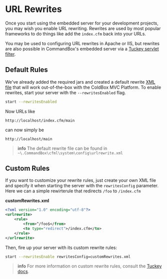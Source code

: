 # URL Rewrites

Once you start  using the embedded server for your development projects, you may wish you enable URL rewriting.  Rewrites are used by most popular frameworks to do things like add the `index.cfm` back into your URLs.  

You may be used to configuring URL rewrites in Apache or IIS, but rewrites are also possible in CommandBox's embedded server via a [Tuckey servlet filter](http://tuckey.org/urlrewrite/).

## Default Rules 

We've already added the required jars and created a default rewrite [XML file](http://urlrewritefilter.googlecode.com/svn/trunk/src/doc/manual/4.0/index.html#filterparams) that will work out-of-the-box with the ColdBox MVC Platform.  To enable rewrites, start your server with the `--rewritesEnabled` flag.

```bash
start --rewritesEnabled
```

Now URLs like 
```
http://localhost/index.cfm/main
```
can now simply be 
```
http://localhost/main
```

> **info** The default rewrite file can be found in `~\.CommandBox\cfml\system\config\urlrewrite.xml`

## Custom Rules 

If you want to customize your rewrite rules, just create your own XML file and specify it when starting the server with the `rewritesConfig` parameter.  Here we can a simple rewirterule that redirects  `/foo` to `/index.cfm`


**customRewrites.xml**
```xml
<?xml version="1.0" encoding="utf-8"?>
<urlrewrite>
	<rule>
		<from>^/foo$</from>
		<to type="redirect">/index.cfm</to>
	</rule>
</urlrewrite>
```

Then, fire up your server with its custom rewrite rules:
```bash
start --rewritesEnable rewritesConfig=customRewrites.xml
```
 
>**info** For more information on custom rewrite rules, consult the [Tuckey docs](http://urlrewritefilter.googlecode.com/svn/trunk/src/doc/manual/4.0/index.html#filterparams).